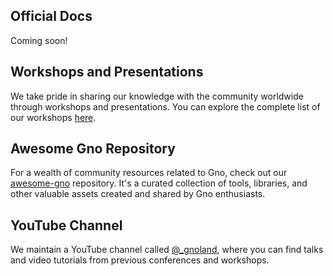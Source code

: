 ## Official Docs

Coming soon!

## Workshops and Presentations

We take pride in sharing our knowledge with the community worldwide through workshops and presentations. You can explore
the complete list of our workshops [here](https://github.com/gnolang/workshops).

## Awesome Gno Repository

For a wealth of community resources related to Gno, check out our [awesome-gno](https://github.com/gnolang/awesome-gno)
repository. It's a curated collection of tools, libraries, and other valuable assets created and shared by Gno
enthusiasts.

## YouTube Channel

We maintain a YouTube channel called [@_gnoland](https://www.youtube.com/@_gnoland), where you can find talks and
video tutorials from previous conferences and workshops.
